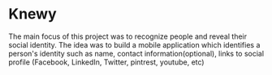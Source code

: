 # Knewy

The main focus of this project was to recognize people and reveal their social identity. The idea was to build a mobile application which identifies a person's identity such as name, contact information(optional), links to social profile (Facebook, LinkedIn, Twitter, pintrest, youtube, etc)
